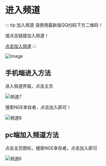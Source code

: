 # 进入频道
::: tip 加入频道
请使用最新版QQ扫码下方二维码！

或点击链接加入频道！

[点击加入频道](https://pd.qq.com/s/duiksblx8)
:::

![Image](https://api.skyxk.cn/UnturnedIcon/NGEimg/inpinado.png)

## 手机端进入方法
进入频道界面，点击主页

![频道7](/imag/pd7.png)

搜索NGE幸存者，点击加入即可！

![频道8](/imag/pd8.png)

## pc端加入频道方法

点击主页图标，搜索NGE幸存者，点击加入即可

![频道6](/imag/pd6.png)